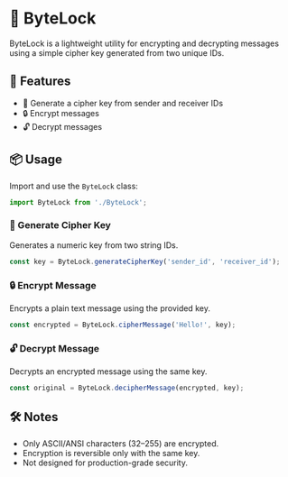 # 🔐 ByteLock
ByteLock is a lightweight utility for encrypting and decrypting messages using a simple cipher key generated from two unique IDs.

## 🚀 Features
- 🔑 Generate a cipher key from sender and receiver IDs
- 🔒 Encrypt messages
- 🔓 Decrypt messages

## 📦 Usage
Import and use the `ByteLock` class:
```ts
import ByteLock from './ByteLock';
```

### 🔑 Generate Cipher Key
Generates a numeric key from two string IDs.
```ts
const key = ByteLock.generateCipherKey('sender_id', 'receiver_id');
```

### 🔒 Encrypt Message
Encrypts a plain text message using the provided key.
```ts
const encrypted = ByteLock.cipherMessage('Hello!', key);
```

### 🔓 Decrypt Message
Decrypts an encrypted message using the same key.
```ts
const original = ByteLock.decipherMessage(encrypted, key);
```

## 🛠️ Notes
- Only ASCII/ANSI characters (32–255) are encrypted.
- Encryption is reversible only with the same key.
- Not designed for production-grade security.
